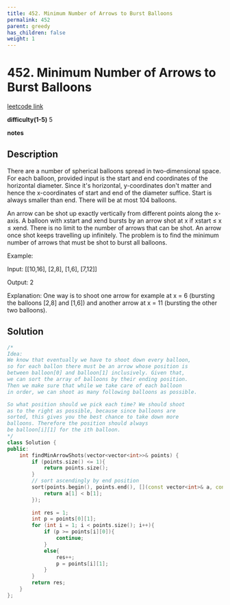 ```yaml
---
title: 452. Minimum Number of Arrows to Burst Balloons
permalink: 452
parent: greedy
has_children: false
weight: 1
---
```

# 452. Minimum Number of Arrows to Burst Balloons
[leetcode link](https://leetcode.com/problems/minimum-number-of-arrows-to-burst-balloons/)

**difficulty(1-5)** 
5

**notes**   


## Description
There are a number of spherical balloons spread in two-dimensional space. For each balloon, provided input is the start and end coordinates of the horizontal diameter. Since it's horizontal, y-coordinates don't matter and hence the x-coordinates of start and end of the diameter suffice. Start is always smaller than end. There will be at most 104 balloons.

An arrow can be shot up exactly vertically from different points along the x-axis. A balloon with xstart and xend bursts by an arrow shot at x if xstart ≤ x ≤ xend. There is no limit to the number of arrows that can be shot. An arrow once shot keeps travelling up infinitely. The problem is to find the minimum number of arrows that must be shot to burst all balloons.

Example:

Input:
[[10,16], [2,8], [1,6], [7,12]]

Output:
2

Explanation:
One way is to shoot one arrow for example at x = 6 (bursting the balloons [2,8] and [1,6]) and another arrow at x = 11 (bursting the other two balloons).
 

## Solution
```c++
/*
Idea:
We know that eventually we have to shoot down every balloon,
so for each ballon there must be an arrow whose position is 
between balloon[0] and balloon[1] inclusively. Given that, 
we can sort the array of balloons by their ending position. 
Then we make sure that while we take care of each balloon 
in order, we can shoot as many following balloons as possible.

So what position should we pick each time? We should shoot 
as to the right as possible, because since balloons are 
sorted, this gives you the best chance to take down more 
balloons. Therefore the position should always 
be balloon[i][1] for the ith balloon.
*/
class Solution {
public:
    int findMinArrowShots(vector<vector<int>>& points) {
        if (points.size() <= 1){
            return points.size();
        }
        // sort ascendingly by end position
        sort(points.begin(), points.end(), [](const vector<int>& a, const vector<int>& b){
            return a[1] < b[1]; 
        });
        
        int res = 1;
        int p = points[0][1];
        for (int i = 1; i < points.size(); i++){
            if (p >= points[i][0]){
                continue;
            }
            else{
                res++;
                p = points[i][1];
            }
        }
        return res;
    }
};
```

